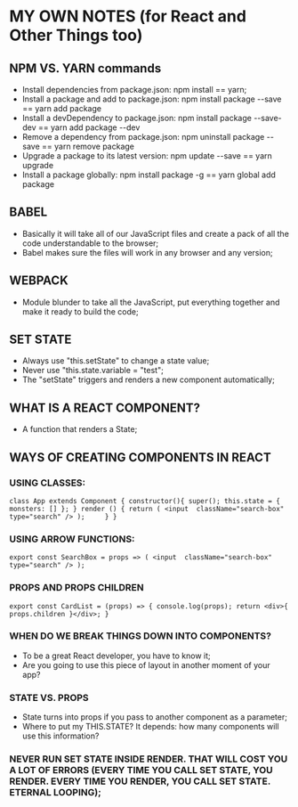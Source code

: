 # MY OWN NOTES (for React and Other Things too)

## NPM VS. YARN commands
- Install dependencies from package.json: npm install == yarn;
- Install a package and add to package.json: npm install package --save == yarn add package
- Install a devDependency to package.json: npm install package --save-dev == yarn add package --dev
- Remove a dependency from package.json: npm uninstall package --save == yarn remove package
- Upgrade a package to its latest version: npm update --save == yarn upgrade
- Install a package globally: npm install package -g == yarn global add package

## BABEL
- Basically it will take all of our JavaScript files and create a pack of all the code understandable to the browser;
- Babel makes sure the files will work in any browser and any version;

## WEBPACK
- Module blunder to take all the JavaScript, put everything together and make it ready to build the code;

## SET STATE
- Always use "this.setState" to change a state value;
- Never use "this.state.variable = "test";
- The "setState" triggers and renders a new component automatically;

## WHAT IS A REACT COMPONENT?
- A function that renders a State;

## WAYS OF CREATING COMPONENTS IN REACT
### USING CLASSES:
``class App extends Component {
  constructor(){
    super();
    this.state = {
      monsters: []
    };
  }
  render () {
    return (
        <input 
            className="search-box"
            type="search"
        />
    );    
  }
}``

### USING ARROW FUNCTIONS:
``export const SearchBox = props => (
    <input 
        className="search-box"
        type="search"
    />
);``

### PROPS AND PROPS CHILDREN
``export const CardList = (props) => {
    console.log(props);
    return <div>{ props.children }</div>;
}``

### WHEN DO WE BREAK THINGS DOWN INTO COMPONENTS?
- To be a great React developer, you have to know it;
- Are you going to use this piece of layout in another moment of your app?

### STATE VS. PROPS
- State turns into props if you pass to another component as a parameter;
- Where to put my THIS.STATE? It depends: how many components will use this information?

### NEVER RUN SET STATE INSIDE RENDER. THAT WILL COST YOU A LOT OF ERRORS (EVERY TIME YOU CALL SET STATE, YOU RENDER. EVERY TIME YOU RENDER, YOU CALL SET STATE. ETERNAL LOOPING);

